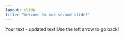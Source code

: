 ```yaml
---
layout: slide
title: "Welcome to our second slide!"
---
```

Your text - updated text
Use the left arrow to go back!
